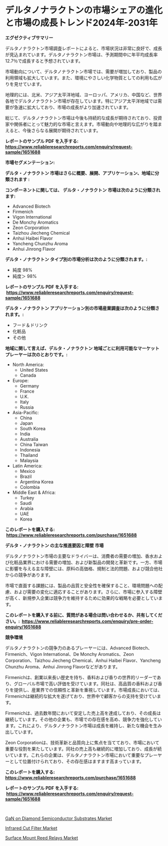 <p><h1>デルタノナラクトンの市場シェアの進化と市場の成長トレンド2024年-2031年</h1></p><p><strong>エグゼクティブサマリー</strong></p>
<p><p>デルタノナラクトン市場調査レポートによると、市場状況は非常に良好で、成長が見込まれています。デルタノナラクトン市場は、予測期間中に年平均成長率12.7％で成長すると予想されています。</p><p>市場動向について、デルタノナラクトン市場では、需要が増加しており、製品の利用領域も拡大しています。また、環境にやさしい化学物質としての利用も広がりを見せています。</p><p>地理的には、北米、アジア太平洋地域、ヨーロッパ、アメリカ、中国など、世界各地でデルタノナラクトン市場が存在しています。特にアジア太平洋地域では需要が急速に拡大しており、市場の成長がより加速されています。</p><p>総じて、デルタノナラクトン市場は今後も持続的な成長が期待されており、投資家や関係者にとって魅力的な市場と言えます。市場動向や地理的な広がりを踏まえると、今後さらなる展開が期待されています。</p></p>
<p><strong>レポートのサンプル PDF を入手する: <a href="https://www.reliableresearchreports.com/enquiry/request-sample/1651688">https://www.reliableresearchreports.com/enquiry/request-sample/1651688</a></strong></p>
<p><strong>市場セグメンテーション:</strong></p>
<p><strong> デルタ・ノナラクトン 市場はさらに概要、展開、アプリケーション、地域に分類されます :</strong></p>
<p><strong>コンポーネントに関しては、 デルタ・ノナラクトン 市場は次のように分類されます: &nbsp;</strong></p>
<p><ul><li>Advanced Biotech</li><li>Firmenich</li><li>Vigon International</li><li>De Monchy Aromatics</li><li>Zeon Corporation</li><li>Taizhou Jiecheng Chemical</li><li>Anhui Haibei Flavor</li><li>Yancheng Chunzhu Aroma</li><li>Anhui Jinrong Flavor</li></ul></p>
<p><strong> デルタ・ノナラクトン タイプ別の市場分析は次のように分類されます。:</strong></p>
<p><ul><li>純度 98%</li><li>純度＞ 98%</li></ul></p>
<p><strong>レポートのサンプル PDF を入手する: &nbsp;<a href="https://www.reliableresearchreports.com/enquiry/request-sample/1651688">https://www.reliableresearchreports.com/enquiry/request-sample/1651688</a></strong></p>
<p><strong> デルタ・ノナラクトン アプリケーション別の市場産業調査は次のように分類されます。:</strong></p>
<p><ul><li>フード＆ドリンク</li><li>化粧品</li><li>その他</li></ul></p>
<p><strong>地域に関して言えば、デルタ・ノナラクトン 地域ごとに利用可能なマーケットプレーヤーは次のとおりです。:</strong></p>
<p><ul>
    <li>
        North America:
        <ul>
            <li>United States</li>
            <li>Canada</li>
        </ul>
    </li>
    <li>
        Europe:
        <ul>
            <li>Germany</li>
            <li>France</li>
            <li>U.K.</li>
            <li>Italy</li>
            <li>Russia</li>
        </ul>
    </li>
    <li>
        Asia-Pacific:
        <ul>
            <li>China</li>
            <li>Japan</li>
            <li>South Korea</li>
            <li>India</li>
            <li>Australia</li>
            <li>China Taiwan</li>
            <li>Indonesia</li>
            <li>Thailand</li>
            <li>Malaysia</li>
        </ul>
    </li>
    <li>
        Latin America:
        <ul>
            <li>Mexico</li>
            <li>Brazil</li>
            <li>Argentina Korea</li>
            <li>Colombia</li>
        </ul>
    </li>
    <li>
        Middle East & Africa:
        <ul>
            <li>Turkey</li>
            <li>Saudi</li>
            <li>Arabia</li>
            <li>UAE</li>
            <li>Korea</li>
        </ul>
    </li>
    </ul></p>
<p><strong>このレポートを購入する: &nbsp;<a href="https://www.reliableresearchreports.com/purchase/1651688">https://www.reliableresearchreports.com/purchase/1651688</a></strong></p>
<p><strong>デルタ・ノナラクトン の主な推進要因と障壁 市場</strong></p>
<p><p>デルタノナラクトン市場の主要なドライバーは、消費者の需要の増加、香水および化粧品業界における需要の増加、および新製品の開発と革新です。一方、市場に影響を与える主な障壁には、原料の高価格、規制と法的問題、および競合他社からの競争があります。</p><p>市場で直面する課題には、製品の品質と安全性を確保すること、環境問題への配慮、および需要の変化に適応することがあります。さらに、市場に参入する障壁が高く、新規参入企業は競争力を維持するために効果的な戦略を必要としています。</p></p>
<p><strong>このレポートを購入する前に、質問がある場合は問い合わせるか、共有してください。:&nbsp; <a href="https://www.reliableresearchreports.com/enquiry/pre-order-enquiry/1651688">https://www.reliableresearchreports.com/enquiry/pre-order-enquiry/1651688</a></strong></p>
<p><strong>競争環境</strong></p>
<p><p>デルタノナラクトンの競争力のあるプレーヤーには、Advanced Biotech、Firmenich、Vigon International、De Monchy Aromatics、Zeon Corporation、Taizhou Jiecheng Chemical、Anhui Haibei Flavor、Yancheng Chunzhu Aroma、Anhui Jinrong Flavorなどがあります。</p><p>Firmenichは、創業以来長い歴史を持ち、香料および香りの世界的リーダーであり、グローバル市場で高い評価を受けています。同社は、高品質の香料および香りを提供し、産業界での信頼性と革新を重視しています。市場成長においては、Firmenichは継続的な拡大を遂げており、世界中で顧客からの支持を受けています。</p><p>Firmenichは、過去数年間において安定した売上高を達成しており、その成長は継続しています。その他の企業も、市場での存在感を高め、競争力を強化しています。これにより、デルタノナラクトン市場は成長を維持し、新たな機会を生み出しています。</p><p>Zeon Corporationは、技術革新と品質向上に焦点を当てており、市場において重要な役割を果たしています。同社の売上高も継続的に増加しており、成長が続いています。これらの企業は、デルタノナラクトン市場において重要なプレーヤーとして位置付けられており、その存在感はますます高まっています。</p></p>
<p><strong>このレポートを購入する: &nbsp; <a href="https://www.reliableresearchreports.com/purchase/1651688">https://www.reliableresearchreports.com/purchase/1651688</a></strong></p>
<p><strong>レポートのサンプル PDF を入手する: &nbsp;<a href="https://www.reliableresearchreports.com/enquiry/request-sample/1651688">https://www.reliableresearchreports.com/enquiry/request-sample/1651688</a></strong><strong></strong></p>
<p>&nbsp;</p>
<p><p><a href="https://github.com/cecuraprangm/Market-Research-Report-List-2/blob/main/gan-on-diamond-semiconductor-substrates-market.md">GaN on Diamond Semiconductor Substrates Market</a></p><p><a href="https://github.com/fiixsa/Market-Research-Report-List-2/blob/main/infrared-cut-filter-market.md">Infrared Cut Filter Market</a></p><p><a href="https://github.com/ChiragRP21/Market-Research-Report-List-3/blob/main/surface-mount-reed-relays-market.md">Surface Mount Reed Relays Market</a></p></p>